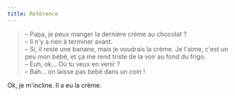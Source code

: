 ```yaml
---
title: Référence
---
```


> – Papa, je peux manger la dernière crème au chocolat ?  
> – Il n'y a rien à terminer avant.  
> – Si, il reste une banane, mais je voudrais la crème. Je l'aime, c'est un peu mon bébé, et ça me rend triste de la voir au fond du frigo.  
> – Euh, ok… Où tu veux en venir ?  
> – Bah… on laisse pas bébé dans un coin !

Ok, je m'incline. Il a eu la crème.
